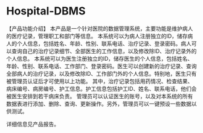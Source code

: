 # Hospital-DBMS
 
【产品功能介绍】
本产品是一个针对医院的数据管理系统，主要功能是维护病人的医疗记录，管理职工和部门等信息。
本系统可以为病人注册独立的ID，储存病人的个人信息，包括姓名、年龄、性别、联系电话、治疗记录、登录密码。病人可以查询自己的治疗记录细节、全部医生的工作信息，以及修改除ID、治疗记录外的个人信息。
本系统可以为医生注册独立的ID，储存医生的个人信息，包括姓名、年龄、性别、联系电话、工作部门、登录密码。医生可以创建新的治疗记录、查询全部病人的治疗记录，以及修改除ID、工作部门外的个人信息。特别地，医生只有被管理员认证后才可使用以上功能。
其中，治疗记录包括用药情况、检查结果、病床编号、病房编号、护工信息。护工信息包括护工ID、姓名、联系电话，他们会被医生安排到若干病床负责。
管理员可以认证医生的账号，以及对本系统的所有数据表进行添加、删除、查询、更新操作。另外，管理员可以一键预设一些数据以供测试。

详细信息见产品报告。
